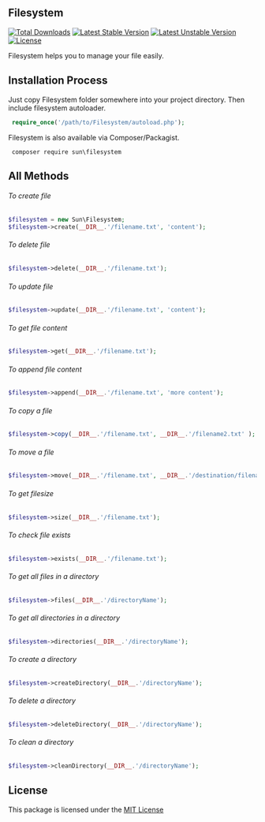 ## Filesystem

[![Total Downloads](https://poser.pugx.org/sun/filesystem/downloads)](https://packagist.org/packages/sun/filesystem)
[![Latest Stable Version](https://poser.pugx.org/sun/filesystem/v/stable)](https://packagist.org/packages/sun/filesystem) [![Latest Unstable Version](https://poser.pugx.org/sun/filesystem/v/unstable)](https://packagist.org/packages/sun/filesystem) [![License](https://poser.pugx.org/sun/filesystem/license)](https://packagist.org/packages/sun/filesystem)

Filesystem helps you to manage your file easily.

## Installation Process

Just copy Filesystem folder somewhere into your project directory. Then include filesystem autoloader.

```php
 require_once('/path/to/Filesystem/autoload.php');
```

Filesystem is also available via Composer/Packagist.

```
 composer require sun\filesystem
```

## All Methods

###### To create file

```php
$filesystem = new Sun\Filesystem;
$filesystem->create(__DIR__.'/filename.txt', 'content');
```
###### To delete file

```php
$filesystem->delete(__DIR__.'/filename.txt');
```

###### To update file

```php
$filesystem->update(__DIR__.'/filename.txt', 'content');
```

###### To get file content

```php
$filesystem->get(__DIR__.'/filename.txt');
```

###### To append file content

```php
$filesystem->append(__DIR__.'/filename.txt', 'more content');
```

###### To copy a file 

```php
$filesystem->copy(__DIR__.'/filename.txt', __DIR__.'/filename2.txt' );
```

###### To move a file 

```php
$filesystem->move(__DIR__.'/filename.txt', __DIR__.'/destination/filename.txt' );
```

###### To get filesize

```php
$filesystem->size(__DIR__.'/filename.txt');
```

###### To check file exists

```php
$filesystem->exists(__DIR__.'/filename.txt');
```

###### To get all files in a directory

```php
$filesystem->files(__DIR__.'/directoryName');
```

###### To get all directories in a directory

```php
$filesystem->directories(__DIR__.'/directoryName');
```

###### To create a directory

```php
$filesystem->createDirectory(__DIR__.'/directoryName');
```

###### To delete a directory

```php
$filesystem->deleteDirectory(__DIR__.'/directoryName');
```

###### To clean a directory

```php
$filesystem->cleanDirectory(__DIR__.'/directoryName');
```


## License

This package is licensed under the [MIT License](https://github.com/IftekherSunny/filesystem/blob/master/LICENSE)
